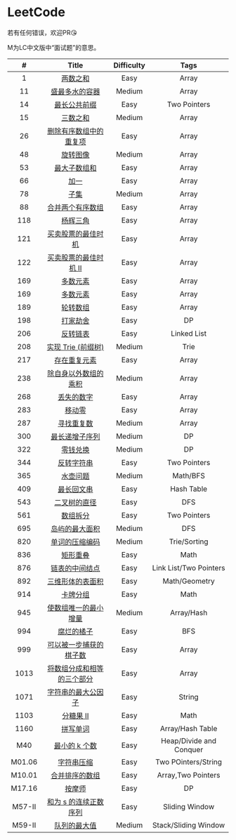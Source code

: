 # LeetCode

若有任何错误，欢迎PR😘

M为LC中文版中“面试题”的意思。

|   #    |                                     Title                                      | Difficulty |          Tags           |
| :----: | :----------------------------------------------------------------------------: | :--------: | :---------------------: |
|   1    |                            [两数之和](1-TwoSum.md)                            |    Easy    |          Array          |
|   11   |   [盛最多水的容器](11-ContainerWithMostWater/11-ContainerWithMostWater.md)    |   Medium   |          Array          |
|   14   |                   [最长公共前缀](14-LongestCommonPrefix.md)                   |    Easy    |      Two Pointers       |
|   15   |                            [三数之和](15-3Sum.md)                             |   Medium   |          Array          |
|   26   |        [删除有序数组中的重复项](26-RemoveDuplicatesfromSortedArray.md)        |    Easy    |          Array          |
|   48   |                         [旋转图像](48-RotateImage.md)                         |   Medium   |          Array          |
|   53   |                     [最大子数组和](53-MaximumSubarray.md)                     |    Easy    |          Array          |
|   66   |                             [加一](66-PlusOne.md)                             |    Easy    |          Array          |
|   78   |                             [子集](78-Subsets.md)                             |   Medium   |          Array          |
|   88   |                  [合并两个有序数组](88-MergeSortedArray.md)                   |    Easy    |          Array          |
|  118   |                      [杨辉三角](118-Pascal'sTriangle.md)                      |    Easy    |          Array          |
|  121   |            [买卖股票的最佳时机](121-BestTimetoBuyandSellStock.md)             |    Easy    |          Array          |
|  122   |         [买卖股票的最佳时机 II](122-BestTimetoBuyandSellStock_II.md)          |    Easy    |          Array          |
|  169   |                      [多数元素](169-MajorityElement.md)                       |    Easy    |          Array          |
|  169   |                       [多数元素](169-MajorityElement.md)                       |    Easy    |          Array          |
|  189   |                        [轮转数组](189-RotateArray.md)                         |    Easy    |          Array          |
|  198   |                         [打家劫舍](198-HouseRobber.md)                         |    Easy    |           DP            |
|  206   |                      [反转链表](206-ReverseLinkedList.md)                      |    Easy    |       Linked List       |
|  208   |            [实现 Trie (前缀树)](<208-ImplementTrie(PrefixTree).md>)            |   Medium   |          Trie           |
|  217   |                   [存在重复元素](217-ContainsDuplicate.md)                    |    Easy    |          Array          |
|  238   |            [除自身以外数组的乘积](238-ProductofArrayExceptSelf.md)            |   Medium   |          Array          |
|  268   |                      [丢失的数字](268-MissingNumber.md)                       |    Easy    |          Array          |
|  283   |                          [移动零](283-MoveZeroes.md)                          |    Easy    |          Array          |
|  287   |                 [寻找重复数](287-FindtheDuplicateNumbers.md)                  |   Medium   |          Array          |
|  300   |             [最长递增子序列](300-LongestIncreasingSubsequence.md)              |   Medium   |           DP            |
|  322   |                         [零钱兑换](322-CoinChange.md)                          |   Medium   |           DP            |
|  344   |                       [反转字符串](344-ReverseString.md)                       |    Easy    |      Two Pointers       |
|  365   |                     [水壶问题](365-WaterandJugProblem.md)                      |   Medium   |        Math/BFS         |
|  409   |                     [最长回文串](409-LongestPalindrome.md)                     |    Easy    |       Hash Table        |
|  543   |                  [二叉树的直径](543-DiameterofBinaryTree.md)                   |    Easy    |           DFS           |
|  561   |                      [数组拆分](561-ArrayPartition-I.md)                       |    Easy    |      Two Pointers       |
|  695   |                    [岛屿的最大面积](695-MaxAreaofIsland.md)                    |   Medium   |           DFS           |
|  820   |                 [单词的压缩编码](820-ShortEncodingofWords.md)                  |   Medium   |      Trie/Sorting       |
|  836   |                      [矩形重叠](836-RectangleOverlap.md)                       |    Easy    |          Math           |
|  876   |                 [链表的中间结点](876-MiddleoftheLinkedList.md)                 |    Easy    | Link List/Two Pointers  |
|  892   |                [三维形体的表面积](892-SurfaceAreaof3DShapes.md)                |    Easy    |      Math/Geometry      |
|  914   |                   [卡牌分组](914-XofaKindinaDeckofCards.md)                    |    Easy    |          Math           |
|  945   |        [使数组唯一的最小增量](945-MinimumIncrementtoMakeArrayUnique.md)        |   Medium   |       Array/Hash        |
|  994   |                      [腐烂的橘子](994-RottingOranges.md)                       |    Easy    |           BFS           |
|  999   |           [可以被一步捕获的棋子数](999-AvailableCapturesforRook.md)            |    Easy    |          Array          |
|  1013  | [将数组分成和相等的三个部分](1013-PartitionArrayIntoThreePartsWithEqualSum.md) |    Easy    |          Array          |
|  1071  |          [字符串的最大公因子](1071-GreatestCommonDivisorofStrings.md)          |    Easy    |         String          |
|  1103  |                 [分糖果 II](1103-DistributeCandiesToPeople.md)                 |    Easy    |          Math           |
|  1160  |            [拼写单词](1160-FindWordsThatCanBeFormedbyCharacters.md)            |    Easy    |    Array/Hash Table     |
|  M40   |                      [最小的 k 个数](M40-最小的k个数.md)                       |    Easy    | Heap/Divide and Conquer |
| M01.06 |                   [字符串压缩](M01.06-CompressStringLCCI.md)                   |    Easy    |   Two POinters/String   |
| M10.01 |                   [合并排序的数组](10.01-SortedMergeLCCI.md)                   |    Easy    |   Array,Two Pointers    |
| M17.16 |                           [按摩师](M17.16-按摩师.md)                           |    Easy    |           DP            |
| M57-II |             [和为 s 的连续正数序列](M57-II-和为s的连续正数序列.md)             |    Easy    |     Sliding Window      |
| M59-II |                     [队列的最大值](M59-II-队列的最大值.md)                     |   Medium   |  Stack/Sliding Window   |
